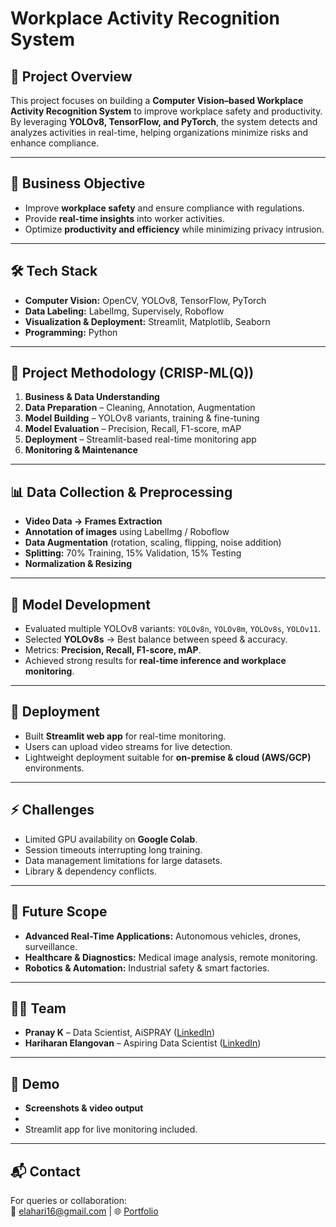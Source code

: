# Workplace Activity Recognition System

## 📌 Project Overview
This project focuses on building a **Computer Vision–based Workplace Activity Recognition System** to improve workplace safety and productivity.  
By leveraging **YOLOv8, TensorFlow, and PyTorch**, the system detects and analyzes activities in real-time, helping organizations minimize risks and enhance compliance.  

---

## 🎯 Business Objective
- Improve **workplace safety** and ensure compliance with regulations.  
- Provide **real-time insights** into worker activities.  
- Optimize **productivity and efficiency** while minimizing privacy intrusion.  

---

## 🛠️ Tech Stack
- **Computer Vision:** OpenCV, YOLOv8, TensorFlow, PyTorch  
- **Data Labeling:** LabelImg, Supervisely, Roboflow  
- **Visualization & Deployment:** Streamlit, Matplotlib, Seaborn  
- **Programming:** Python  

---

## 📂 Project Methodology (CRISP-ML(Q))
1. **Business & Data Understanding**  
2. **Data Preparation** – Cleaning, Annotation, Augmentation  
3. **Model Building** – YOLOv8 variants, training & fine-tuning  
4. **Model Evaluation** – Precision, Recall, F1-score, mAP  
5. **Deployment** – Streamlit-based real-time monitoring app  
6. **Monitoring & Maintenance**  

---

## 📊 Data Collection & Preprocessing
- **Video Data → Frames Extraction**  
- **Annotation of images** using LabelImg / Roboflow  
- **Data Augmentation** (rotation, scaling, flipping, noise addition)  
- **Splitting:** 70% Training, 15% Validation, 15% Testing  
- **Normalization & Resizing**  

---

## 🤖 Model Development
- Evaluated multiple YOLOv8 variants: `YOLOv8n`, `YOLOv8m`, `YOLOv8s`, `YOLOv11`.  
- Selected **YOLOv8s** → Best balance between speed & accuracy.  
- Metrics: **Precision, Recall, F1-score, mAP**.  
- Achieved strong results for **real-time inference and workplace monitoring**.  

---

## 🚀 Deployment
- Built **Streamlit web app** for real-time monitoring.  
- Users can upload video streams for live detection.  
- Lightweight deployment suitable for **on-premise & cloud (AWS/GCP)** environments.  

---

## ⚡ Challenges
- Limited GPU availability on **Google Colab**.  
- Session timeouts interrupting long training.  
- Data management limitations for large datasets.  
- Library & dependency conflicts.  

---

## 🔮 Future Scope
- **Advanced Real-Time Applications:** Autonomous vehicles, drones, surveillance.  
- **Healthcare & Diagnostics:** Medical image analysis, remote monitoring.  
- **Robotics & Automation:** Industrial safety & smart factories.  

---

## 👨‍💻 Team
- **Pranay K** – Data Scientist, AiSPRAY ([LinkedIn](https://www.linkedin.com/in/pranay-k-85756b102/))  
- **Hariharan Elangovan** – Aspiring Data Scientist ([LinkedIn](https://www.linkedin.com/in/hariharan-elangovan-b0162a23b/))  

---

## 📸 Demo
- **Screenshots & video output**
- 
- Streamlit app for live monitoring included.  

---

## 📬 Contact
For queries or collaboration:  
📧 elahari16@gmail.com | 🌐 [Portfolio](https://elahari16.github.io/myprofile)  

